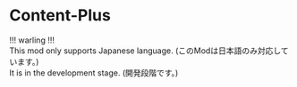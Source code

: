 # Content-Plus
!!! warling !!!<br>
This mod only supports Japanese language. (このModは日本語のみ対応しています。)<br>
It is in the development stage. (開発段階です。)
